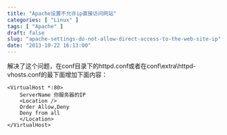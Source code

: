 ```yaml
---
title: "Apache设置不允许ip直接访问网站"
categories: [ "Linux" ]
tags: [ "Apache" ]
draft: false
slug: "apache-settings-do-not-allow-direct-access-to-the-web-site-ip"
date: "2013-10-22 16:13:00"
---
```


解决了这个问题，在conf目录下的httpd.conf或者在conf\extra\httpd-vhosts.conf的最下面增加下面内容：
 

    <VirtualHost *:80>
        ServerName 你服务器的IP
        <Location />
        Order Allow,Deny
        Deny from all
        </Location>
    </VirtualHost>

